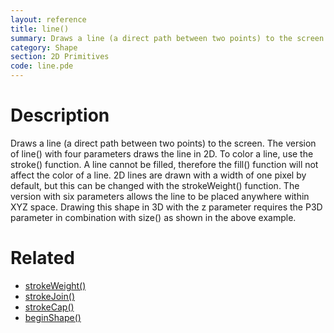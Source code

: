 ```yaml
---
layout: reference
title: line()
summary: Draws a line (a direct path between two points) to the screen
category: Shape
section: 2D Primitives
code: line.pde
---
```


# Description

Draws a line (a direct path between two points) to the screen. The version of line() with four parameters draws the line in 2D.  To color a line, use the stroke() function. A line cannot be filled, therefore the fill() function will not affect the color of a line. 2D lines are drawn with a width of one pixel by default, but this can be changed with the strokeWeight() function. The version with six parameters allows the line to be placed anywhere within XYZ space. Drawing this shape in 3D with the z parameter requires the P3D parameter in combination with size() as shown in the above example.
# Related

- [strokeWeight()](strokeweight.html)
- [strokeJoin()](strokejoin.html)
- [strokeCap()](strokecap.html)
- [beginShape()](beginshape.html)
